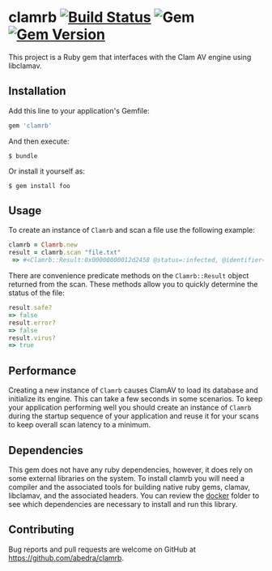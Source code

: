 # clamrb [![Build Status](https://secure.travis-ci.org/abedra/clamrb.png)](http://travis-ci.org/abedra/clamrb?branch=master) ![Gem](https://img.shields.io/gem/dt/clamrb.svg) [![Gem Version](http://img.shields.io/gem/v/clamrb.svg)](https://rubygems.org/gems/clamrb)


This project is a Ruby gem that interfaces with the Clam AV engine using libclamav.

## Installation

Add this line to your application's Gemfile:

```ruby
gem 'clamrb'
```

And then execute:

    $ bundle

Or install it yourself as:

    $ gem install foo

## Usage

To create an instance of `Clamrb` and scan a file use the following example:

```ruby
clamrb = Clamrb.new
result = clamrb.scan "file.txt"
 => #<Clamrb::Result:0x00000000012d2458 @status=:infected, @identifier="Eicar-Test-Signature">
```

There are convenience predicate methods on the `Clamrb::Result` object returned from the scan. These methods allow you to quickly determine the status of the file:

```ruby
result.safe?
=> false
result.error?
=> false
result.virus?
=> true
```

## Performance

Creating a new instance of `Clamrb` causes ClamAV to load its database and initialize its engine. This can take a few seconds in some scenarios. To keep your application performing well you should create an instance of `Clamrb` during the startup sequence of your application and reuse it for your scans to keep overall scan latency to a minimum.

## Dependencies

This gem does not have any ruby dependencies, however, it does rely on some external libraries on the system. To install clamrb you will need a compiler and the associated tools for building native ruby gems, clamav, libclamav, and the associated headers. You can review the [docker](docker) folder to see which dependencies are necessary to install and run this library.

## Contributing

Bug reports and pull requests are welcome on GitHub at https://github.com/abedra/clamrb.
